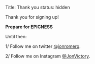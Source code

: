 Title: Thank you
status: hidden

Thank you for signing up!

**Prepare for EPICNESS**

Until then:
           
1/ Follow me on twitter [@jonromero](http://twitter.com/jonromero).

2/ Follow me on Instagram [@JonVictory](https://www.instagram.com/jonvictory/).




